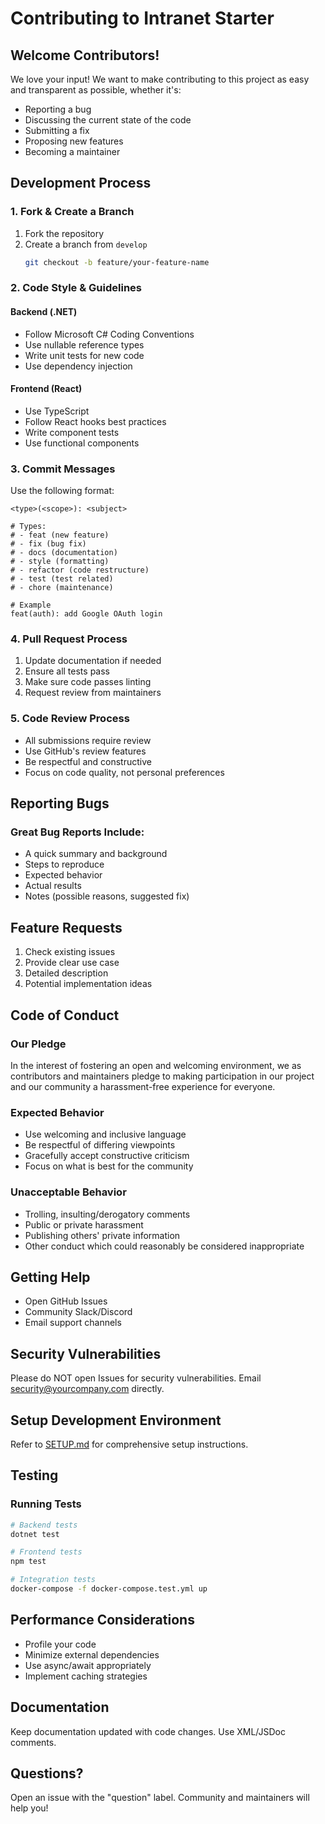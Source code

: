 # Contributing to Intranet Starter

## Welcome Contributors!

We love your input! We want to make contributing to this project as easy and transparent as possible, whether it's:

- Reporting a bug
- Discussing the current state of the code
- Submitting a fix
- Proposing new features
- Becoming a maintainer

## Development Process

### 1. Fork & Create a Branch

1. Fork the repository
2. Create a branch from `develop`
   ```bash
   git checkout -b feature/your-feature-name
   ```

### 2. Code Style & Guidelines

#### Backend (.NET)
- Follow Microsoft C# Coding Conventions
- Use nullable reference types
- Write unit tests for new code
- Use dependency injection

#### Frontend (React)
- Use TypeScript
- Follow React hooks best practices
- Write component tests
- Use functional components

### 3. Commit Messages

Use the following format:
```
<type>(<scope>): <subject>

# Types: 
# - feat (new feature)
# - fix (bug fix)
# - docs (documentation)
# - style (formatting)
# - refactor (code restructure)
# - test (test related)
# - chore (maintenance)

# Example
feat(auth): add Google OAuth login
```

### 4. Pull Request Process

1. Update documentation if needed
2. Ensure all tests pass
3. Make sure code passes linting
4. Request review from maintainers

### 5. Code Review Process

- All submissions require review
- Use GitHub's review features
- Be respectful and constructive
- Focus on code quality, not personal preferences

## Reporting Bugs

### Great Bug Reports Include:

- A quick summary and background
- Steps to reproduce
- Expected behavior
- Actual results
- Notes (possible reasons, suggested fix)

## Feature Requests

1. Check existing issues
2. Provide clear use case
3. Detailed description
4. Potential implementation ideas

## Code of Conduct

### Our Pledge

In the interest of fostering an open and welcoming environment, we as
contributors and maintainers pledge to making participation in our project and
our community a harassment-free experience for everyone.

### Expected Behavior

- Use welcoming and inclusive language
- Be respectful of differing viewpoints
- Gracefully accept constructive criticism
- Focus on what is best for the community

### Unacceptable Behavior

- Trolling, insulting/derogatory comments
- Public or private harassment
- Publishing others' private information
- Other conduct which could reasonably be considered inappropriate

## Getting Help

- Open GitHub Issues
- Community Slack/Discord
- Email support channels

## Security Vulnerabilities

Please do NOT open Issues for security vulnerabilities. Email security@yourcompany.com directly.

## Setup Development Environment

Refer to [SETUP.md](docs/SETUP.md) for comprehensive setup instructions.

## Testing

### Running Tests

```bash
# Backend tests
dotnet test

# Frontend tests
npm test

# Integration tests
docker-compose -f docker-compose.test.yml up
```

## Performance Considerations

- Profile your code
- Minimize external dependencies
- Use async/await appropriately
- Implement caching strategies

## Documentation

Keep documentation updated with code changes. Use XML/JSDoc comments.

## Questions?

Open an issue with the "question" label. Community and maintainers will help you!